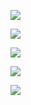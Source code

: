 ![](https://media.discordapp.net/attachments/1415607932124532756/1423061268755124234/rn_image_picker_lib_temp_a75e0f42-0f1a-4537-8e68-7b2814161a79.jpg?ex=68df9955&is=68de47d5&hm=64af60dd946a15276ba6ce56c7162786d5346e940bb2b6f176bf890616560f47&=&format=webp&width=1340&height=1786)

![](https://media.discordapp.net/attachments/1415607932124532756/1423061269652439040/rn_image_picker_lib_temp_b3c0ac09-7057-4c18-91ad-9b1898ecc782.jpg?ex=68df9955&is=68de47d5&hm=5862199e5a811f20cb204da0b95e752ca5394ea758974acf9323c11b88ab9f8e&=&format=webp&width=1340&height=1786)

![](https://media.discordapp.net/attachments/1415607932124532756/1423061270499819560/rn_image_picker_lib_temp_e762b99a-acec-4c06-a0dc-141426d5c339.jpg?ex=68df9956&is=68de47d6&hm=3082676f9af05fe1ebe2cfd9f9fc880440b90b05e42b31833781411d76392c8b&=&format=webp&width=1340&height=1786)

![](https://media.discordapp.net/attachments/1415607932124532756/1423061271288479875/rn_image_picker_lib_temp_091b4c90-bfee-4391-9a90-e03b22a25daf.jpg?ex=68df9956&is=68de47d6&hm=b982c68c3590aff89744ad78ea7268af65996458aba4d13fb9476d86551b0138&=&format=webp&width=1340&height=1786)

![](https://media.discordapp.net/attachments/1415607932124532756/1423061271883808858/rn_image_picker_lib_temp_a7bb2be5-45bf-4d06-8836-8b33a711aeef.jpg?ex=68df9956&is=68de47d6&hm=340d918f8c4d75771a0c31154733aca73e433515dfb9b02e28d81d543d60e74a&=&format=webp&width=1340&height=1786)